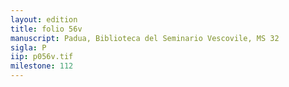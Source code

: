 ```yaml
---
layout: edition
title: folio 56v
manuscript: Padua, Biblioteca del Seminario Vescovile, MS 32
sigla: P
iip: p056v.tif
milestone: 112
---
```

